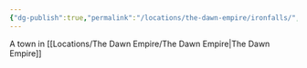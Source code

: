 ```yaml
---
{"dg-publish":true,"permalink":"/locations/the-dawn-empire/ironfalls/","tags":["Undiscovered"],"updated":"2025-03-01T21:15:53.124+00:00"}
---
```


A town in [[Locations/The Dawn Empire/The Dawn Empire\|The Dawn Empire]]

